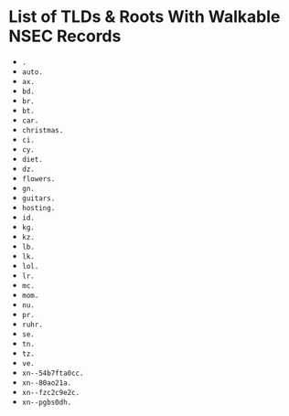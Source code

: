 # List of TLDs & Roots With Walkable NSEC Records

* `.`
* `auto.`
* `ax.`
* `bd.`
* `br.`
* `bt.`
* `car.`
* `christmas.`
* `ci.`
* `cy.`
* `diet.`
* `dz.`
* `flowers.`
* `gn.`
* `guitars.`
* `hosting.`
* `id.`
* `kg.`
* `kz.`
* `lb.`
* `lk.`
* `lol.`
* `lr.`
* `mc.`
* `mom.`
* `nu.`
* `pr.`
* `ruhr.`
* `se.`
* `tn.`
* `tz.`
* `ve.`
* `xn--54b7fta0cc.`
* `xn--80ao21a.`
* `xn--fzc2c9e2c.`
* `xn--pgbs0dh.`
